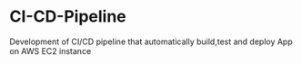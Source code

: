 # CI-CD-Pipeline
Development of CI/CD pipeline that automatically build,test and deploy App on AWS EC2 instance
